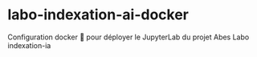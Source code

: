 # labo-indexation-ai-docker
Configuration docker 🐳 pour déployer le JupyterLab du projet Abes Labo indexation-ia
